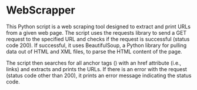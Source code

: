 # WebScrapper
This Python script is a web scraping tool designed to extract and print URLs from a given web page. The script uses the requests library to send a GET request to the specified URL and checks if the request is successful (status code 200). If successful, it uses BeautifulSoup, a Python library for pulling data out of HTML and XML files, to parse the HTML content of the page.

The script then searches for all anchor tags (<a>) with an href attribute (i.e., links) and extracts and prints the URLs. If there is an error with the request (status code other than 200), it prints an error message indicating the status code.
